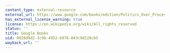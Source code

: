 ```yaml
---
content_type: external-resource
external_url: https://www.google.com/books/edition/Politics_Over_Process/II0_DwAAQBAJ?hl=en&gbpv=1
has_external_license_warning: true
license: https://en.wikipedia.org/wiki/All_rights_reserved
status: ''
title: Google Books
uid: 0928d9d2-3c9b-4952-b976-043c9d128cb5
wayback_url: ''
---
```

